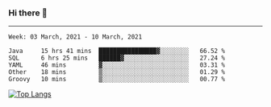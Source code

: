 ### Hi there 👋
---
<!--START_SECTION:waka-->
```text
Week: 03 March, 2021 - 10 March, 2021

Java     15 hrs 41 mins  ████████████████▓░░░░░░░░   66.52 % 
SQL      6 hrs 25 mins   ██████▓░░░░░░░░░░░░░░░░░░   27.24 % 
YAML     46 mins         ▓░░░░░░░░░░░░░░░░░░░░░░░░   03.31 % 
Other    18 mins         ▒░░░░░░░░░░░░░░░░░░░░░░░░   01.29 % 
Groovy   10 mins         ▒░░░░░░░░░░░░░░░░░░░░░░░░   00.77 % 
```
<!--END_SECTION:waka-->

[![Top Langs](https://github-readme-stats.vercel.app/api/top-langs/?username=HyunAh-iia&layout=compact)](https://github.com/anuraghazra/github-readme-stats)
<!--
**HyunAh-iia/HyunAh-iia** is a ✨ _special_ ✨ repository because its `README.md` (this file) appears on your GitHub profile.

Here are some ideas to get you started:

- 🔭 I’m currently working on ...
- 🌱 I’m currently learning ...
- 👯 I’m looking to collaborate on ...
- 🤔 I’m looking for help with ...
- 💬 Ask me about ...
- 📫 How to reach me: ...
- 😄 Pronouns: ...
- ⚡ Fun fact: ...
-->
